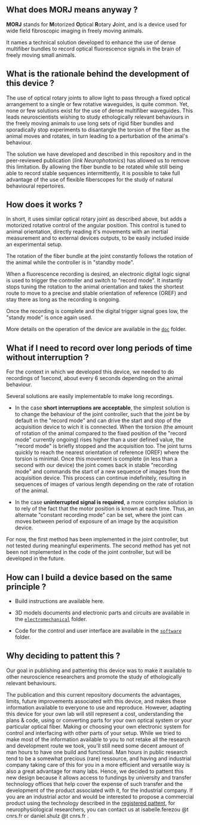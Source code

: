 ## What does MORJ means anyway ?

**MORJ** stands for **M**otorized **O**ptical **R**otary **J**oint, and is a device used for wide field fibroscopic imaging in freely moving animals.

It names a technical solution developed to enhance the use of dense multifiber bundles to record optical fluorescence signals in the brain of freely moving small animals.

## What is the rationale behind the development of this device ?

The use of optical rotary joints to allow light to pass through a fixed optical arrangement to a single or few  rotative waveguides, is quite common. Yet, none or few solutions exist for the use of dense multifiber waveguides. This leads neuroscientists wishing to study ethologically relevant behaviours in the freely moving animals to use long sets of rigid fiber bundles and sporadically stop experiments to disantangle the torsion of the fiber as the animal moves and rotates, in turn leading to a perturbation of the animal's behaviour.

The solution we have developed and described in this repository and in the peer-reviewed publication (*link Neurophotonics*) has allowed us to remove this limitation. By allowing the fiber bundle to be rotated while still being able to record stable sequences intermittently, it is possible to take full advantage of the use of flexible fiberscopes for the study of natural behavioural repertoires.

## How does it works ?

In short, it uses similar optical rotary joint as described above, but adds a motorized rotative control of the angular position. This control is tuned to animal orientation, directly reading it's movements with an inertial measurement and to external devices outputs, to be easily included inside an experimental setup.

The rotation of the fiber bundle at the joint constantly follows the rotation of the animal while the controller is in "standby mode".

When a fluorescence recording is desired, an electronic digital logic signal is used to trigger the controller and switch to "record mode". It instantly stops tuning the rotation to the animal orientation and takes the shortest route to move to a precise and stable orientation of reference (OREF) and stay there as long as the recording is ongoing.

Once the recording is complete and the digital trigger signal goes low, the "standy mode" is once again used.

More details on the operation of the device are available in the [`doc`](./doc) folder.

## What if I need to record over long periods of time without interruption ?

For the context in which we developed this device, we needed to do recordings of 1second, about every 6 seconds depending on the animal behaviour.

Several solutions are easily implementable to make long recordings.

- In the case **short interruptions are acceptable**, the simplest solution is to change the behaviour of the joint controller, such that the joint be by default in the "record mode" and can drive the start and stop of the acquisition device to wich it is connected. When the torsion (the amount of rotation of the animal compared to the fixed position of the "record mode" currently ongoing) rises higher than a user defined value, the "record mode" is briefly stopped and the acquisition too. The joint turns quickly to reach the nearest orientation of reference (OREF) where the torsion is minimal. Once this movement is complete (in less than a second with our device) the joint comes back in stable "recording mode" and commands the start of a new sequence of images from the acquisition device. This process can continue indefinitely, resulting in sequences of images of various length depending on the rate of rotation of the animal.

- In the case **uninterrupted signal is required**, a more complex solution is to rely of the fact that the motor position is known at each time. Thus, an alternate "constant recording mode" can be set, where the joint can moves between period of exposure of an image by the acquisition device.

For now, the first method has been implemented in the joint controller, but not tested during meaningful experiments. The second method has yet not been not implemented in the code of the joint controller, but will be developed in the future. 



## How can I build a device based on the same principle ?

- Build instructions are available here.

- 3D models documents and electronic parts and circuits are available in the [`electromechanical`](./electromechanical) folder.

- Code for the control and user interface are available in the [`software`](./software) folder.

## Why deciding to pattent this ?

Our goal in publishing and pattenting this device was to make it available to other neuroscience researchers and promote the study of ethologically relevant behaviours.

The publication and this current repository documents the advantages, limits, future improvements associated with this device, and makes these information available to everyone to use and reproduce. However, adapting this device for your own lab will still represent a cost, understanding the plans & code, using or converting parts for your own optical system or your particular optical fiber. Making or choosing your own electronic system for control and interfacing with other parts of your setup. While we tried to make most of the information available to you to not retake all the research and development route we took, you'll still need some decent amount of man hours to have one build and functional. Man hours in public research tend to be a somewhat precious (rare) ressource, and having and industrial company taking care of this for you in a more efficient and versatile way is also a great advantage for many labs. Hence, we decided to pattent this new design because it allows access to fundings by university and transfer technology offices that help cover the expense of such transfer and the development of the product associated with it, for the industrial company. If you are an industrial actor and would be interested to propose a commercial product using the technology described in the [registered pattent](https://data.inpi.fr/brevets/FR3121999), for neurophysiological researchers, you can contact us at isabelle.ferezou @t cnrs.fr or daniel.shulz @t cnrs.fr .
